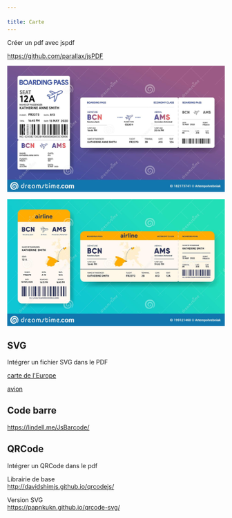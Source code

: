 ```yaml
---

title: Carte
---
```


Créer un pdf avec jspdf

https://github.com/parallax/jsPDF

![](ticket1.jpg)


![](ticket2.jpg)

## SVG

Intégrer un fichier SVG dans le PDF

<a href="europe.svg" download>carte de l'Europe<a>

<a href="avion.svg" downlaod>avion</a>

## Code barre

https://lindell.me/JsBarcode/

## QRCode

Intégrer un QRCode dans le pdf

Librairie de base\
http://davidshimjs.github.io/qrcodejs/

Version SVG\
https://papnkukn.github.io/qrcode-svg/
